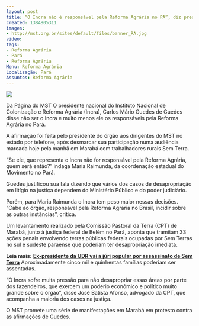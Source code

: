 ```yaml
---
layout: post
title: “O Incra não é responsável pela Reforma Agrária no PA”, diz presidente do órgão
created: 1384805311
images:
- http://mst.org.br/sites/default/files/banner_RA.jpg
video: 
tags:
- Reforma Agrária
- Pará
- Reforma Agrária
Menu: Reforma Agrária
Localização: Pará
Assuntos: Reforma Agrária
---
```



![](http://mst.org.br/sites/default/files/banner_RA.jpg)


Da Página do MST
O presidente nacional do Instituto Nacional de Colonização e Reforma Agrária (Incra), Carlos Mário Guedes de Guedes disse não ser o Incra e muito menos ele os responsáveis pela Reforma Agrária no Pará. 

A afirmação foi feita pelo presidente do órgão aos dirigentes do MST no estado por telefone, após desmarcar sua participação numa audiência marcada hoje pela manhã em Marabá com trabalhadores rurais Sem Terra. 

“Se ele, que representa o Incra não for responsável pela Reforma Agrária, quem será então?” indaga Maria Raimunda, da coordenação estadual do Movimento no Pará. 

Guedes justificou sua fala dizendo que vários dos casos de desapropriação em litígio na justiça dependem do Ministério Público e do poder judiciário. 

Porém, para Maria Raimunda o Incra tem peso maior nessas decisões. “Cabe ao órgão, responsável pela Reforma Agrária no Brasil, incidir sobre as outras instâncias”, critica. 

Um levantamento realizado pela Comissão Pastoral da Terra (CPT) de Marabá, junto à justiça federal de Belém no Pará, aponta que tramitam 33 ações penais envolvendo terras públicas federais ocupadas por Sem Terras no sul e sudeste paraense que poderiam ter desapropriação imediata.


**Leia mais:**
[**Ex-presidente da UDR vai a júri popular por assassinato de Sem Terra**](http://www.mst.org.br/node/15451)
Aproximadamente cinco mil e quinhentas famílias poderiam ser assentadas.  

“O Incra sofre muita pressão para não desapropriar essas áreas por parte dos fazendeiros, que exercem um poderio econômico e político muito grande sobre o órgão”, disse José Batista Afonso, advogado da CPT, que acompanha a maioria dos casos na justiça. 

O MST promete uma série de manifestações em Marabá em protesto contra as afirmações de Guedes.


 
